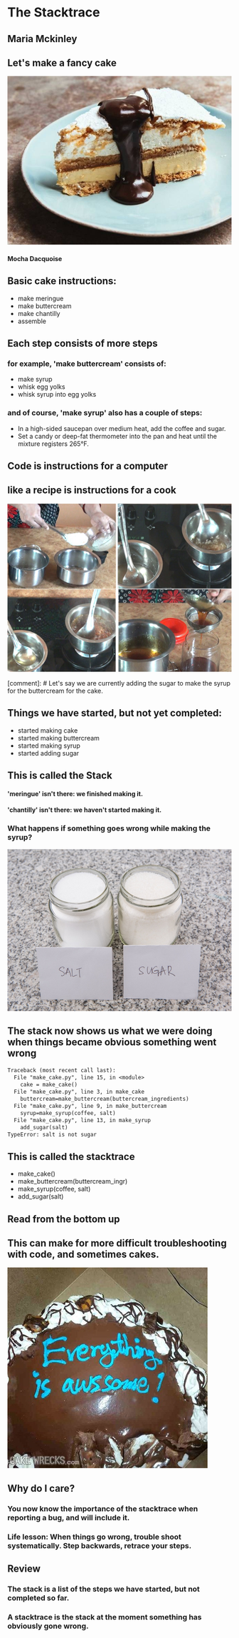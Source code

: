 # The Stacktrace

## Maria Mckinley



## Let's make a fancy cake
![alt text](assets/mocha-dacquoise.jpg "Mocha Dacquoise Cake")
#### Mocha Dacquoise




## Basic cake instructions:
* make meringue
* make buttercream
* make chantilly
* assemble




## Each step consists of more steps

### for example, 'make buttercream' consists of: <!-- .element: class="fragment" data-fragment-index="1" -->
* make syrup <!-- .element: class="fragment" data-fragment-index="2" -->
* whisk egg yolks <!-- .element: class="fragment" data-fragment-index="2" -->
* whisk syrup into egg yolks <!-- .element: class="fragment" data-fragment-index="2" -->




### and of course, 'make syrup' also has a couple of steps:
* In a high-sided saucepan over medium heat, add the coffee and sugar.
* Set a candy or deep-fat thermometer into the pan and heat until the mixture registers 265&deg;F.




## Code is instructions for a computer
## like a recipe is instructions for a cook




![alt text](assets/how-to-make-golden-syrup.jpg "https://nishamadhulika.com/en/788-homemade-golden-syrup.html")

[comment]: # Let's say we are currently adding the sugar to make the syrup for the buttercream for the cake.




## Things we have started, but not yet completed:

* started making cake
* started making buttercream
* started making syrup
* started adding sugar

## This is called the Stack<!-- .element: class="fragment" data-fragment-index="1" -->

#### 'meringue' isn't there: we finished making it.<!-- .element: class="fragment" data-fragment-index="2" -->
#### 'chantilly' isn't there: we haven't started making it.<!-- .element: class="fragment" data-fragment-index="3" -->




### What happens if something goes wrong while making the syrup?

![alt text](assets/salt_sugar.jpg "Salt or Sugar")




## The stack now shows us what we were doing when things became obvious something went wrong

```
Traceback (most recent call last):
  File "make_cake.py", line 15, in <module>
    cake = make_cake()
  File "make_cake.py", line 3, in make_cake
    buttercream=make_buttercream(buttercream_ingredients)
  File "make_cake.py", line 9, in make_buttercream
    syrup=make_syrup(coffee, salt)
  File "make_cake.py", line 13, in make_syrup
    add_sugar(salt)
TypeError: salt is not sugar
```

## This is called the stacktrace <!-- .element: class="fragment" data-fragment-index="1" -->




* make_cake()
* make_buttercream(buttercream_ingr)
* make_syrup(coffee, salt)
* add_sugar(salt)

## Read from the bottom up




## This can make for more difficult troubleshooting with code, and sometimes cakes.




![alt text](assets/cakewreck.jpg "Awesome Cake")



## Why do I care?

### You now know the importance of the stacktrace when reporting a bug, and will include it.<!-- .element: class="fragment" data-fragment-index="0" -->

### Life lesson: When things go wrong, trouble shoot systematically. Step backwards, retrace your steps.<!-- .element: class="fragment" data-fragment-index="1" -->




## Review

### The stack is a list of the steps we have started, but not completed so far.<!-- .element: class="fragment" data-fragment-index="0" -->

### A stacktrace is the stack at the moment something has obviously gone wrong.<!-- .element: class="fragment" data-fragment-index="1" -->
